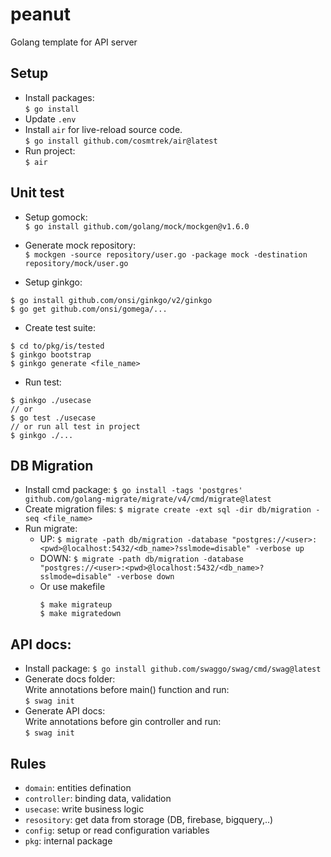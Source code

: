 # peanut

Golang template for API server

## Setup

- Install packages:\
  `$ go install`
- Update `.env`
- Install `air` for live-reload source code.\
  `$ go install github.com/cosmtrek/air@latest`
- Run project:\
  `$ air`

## Unit test

- Setup gomock:\
  `$ go install github.com/golang/mock/mockgen@v1.6.0`
- Generate mock repository:\
  `$ mockgen -source repository/user.go -package mock -destination repository/mock/user.go`

- Setup ginkgo:

```
$ go install github.com/onsi/ginkgo/v2/ginkgo
$ go get github.com/onsi/gomega/...
```

- Create test suite:

```
$ cd to/pkg/is/tested
$ ginkgo bootstrap
$ ginkgo generate <file_name>
```

- Run test:

```
$ ginkgo ./usecase
// or
$ go test ./usecase
// or run all test in project
$ ginkgo ./...
```

## DB Migration

- Install cmd package:
  `$ go install -tags 'postgres' github.com/golang-migrate/migrate/v4/cmd/migrate@latest`
- Create migration files:
  `$ migrate create -ext sql -dir db/migration -seq <file_name>`
- Run migrate:
  - UP:
    `$ migrate -path db/migration -database "postgres://<user>:<pwd>@localhost:5432/<db_name>?sslmode=disable" -verbose up`
  - DOWN:
    `$ migrate -path db/migration -database "postgres://<user>:<pwd>@localhost:5432/<db_name>?sslmode=disable" -verbose down`
  - Or use makefile
    ```
    $ make migrateup
    $ make migratedown
    ```

## API docs:

- Install package:
  `$ go install github.com/swaggo/swag/cmd/swag@latest`
- Generate docs folder:\
  Write annotations before main() function and run:\
  `$ swag init`
- Generate API docs:\
  Write annotations before gin controller and run:\
  `$ swag init`

## Rules

- `domain`: entities defination
- `controller`: binding data, validation
- `usecase`: write business logic
- `resository`: get data from storage (DB, firebase, bigquery,..)
- `config`: setup or read configuration variables
- `pkg`: internal package
